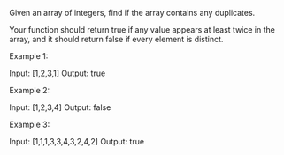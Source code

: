 Given an array of integers, find if the array contains any duplicates.

Your function should return true if any value appears at least twice in the array, and it should return false if every element is distinct.

Example 1:


Input: [1,2,3,1]
Output: true

Example 2:


Input: [1,2,3,4]
Output: false

Example 3:


Input: [1,1,1,3,3,4,3,2,4,2]
Output: true
